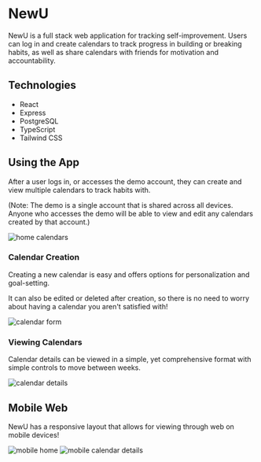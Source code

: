 # NewU

NewU is a full stack web application for tracking self-improvement. Users can log in and create calendars to track progress in building or breaking habits, 
as well as share calendars with friends for motivation and accountability.

## Technologies

- React
- Express
- PostgreSQL
- TypeScript
- Tailwind CSS

## Using the App

After a user logs in, or accesses the demo account, they can create and view multiple calendars to track habits with.

(Note: The demo is a single account that is shared across all devices. Anyone who accesses the demo will be able to view and edit any calendars created by that account.)

![home calendars](https://github.com/user-attachments/assets/726e3a70-e90e-4cfc-a1a2-d3d7a74d4fb4)

### Calendar Creation

Creating a new calendar is easy and offers options for personalization and goal-setting.

It can also be edited or deleted after creation, so there is no need to worry about having a calendar you aren't satisfied with!

![calendar form](https://github.com/user-attachments/assets/32ee3c85-6cb5-4fe3-8402-c978e2843ac7)

### Viewing Calendars

Calendar details can be viewed in a simple, yet comprehensive format with simple controls to move between weeks.

![calendar details](https://github.com/user-attachments/assets/5bb7e9a6-96f9-492a-a26d-464d4126dbbc)

## Mobile Web

NewU has a responsive layout that allows for viewing through web on mobile devices!

![mobile home](https://github.com/user-attachments/assets/cc710f0a-1ec2-4663-9426-521d0f1bf7e9)
![mobile calendar details](https://github.com/user-attachments/assets/c931f716-6aed-44a5-9c43-4fc2504f3681)


